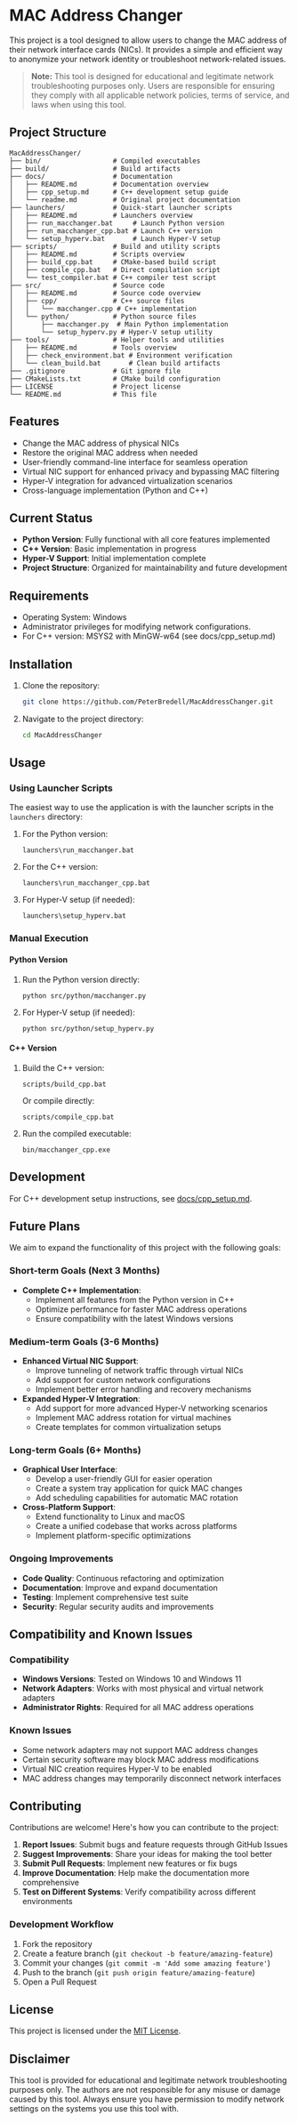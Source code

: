 # MAC Address Changer

This project is a tool designed to allow users to change the MAC address of their network interface cards (NICs). It provides a simple and efficient way to anonymize your network identity or troubleshoot network-related issues.

> **Note:** This tool is designed for educational and legitimate network troubleshooting purposes only. Users are responsible for ensuring they comply with all applicable network policies, terms of service, and laws when using this tool.

## Project Structure

```
MacAddressChanger/
├── bin/                  # Compiled executables
├── build/                # Build artifacts
├── docs/                 # Documentation
│   ├── README.md         # Documentation overview
│   ├── cpp_setup.md      # C++ development setup guide
│   └── readme.md         # Original project documentation
├── launchers/            # Quick-start launcher scripts
│   ├── README.md         # Launchers overview
│   ├── run_macchanger.bat     # Launch Python version
│   ├── run_macchanger_cpp.bat # Launch C++ version
│   └── setup_hyperv.bat       # Launch Hyper-V setup
├── scripts/              # Build and utility scripts
│   ├── README.md         # Scripts overview
│   ├── build_cpp.bat     # CMake-based build script
│   ├── compile_cpp.bat   # Direct compilation script
│   └── test_compiler.bat # C++ compiler test script
├── src/                  # Source code
│   ├── README.md         # Source code overview
│   ├── cpp/              # C++ source files
│   │   └── macchanger.cpp # C++ implementation
│   └── python/           # Python source files
│       ├── macchanger.py  # Main Python implementation
│       └── setup_hyperv.py # Hyper-V setup utility
├── tools/                # Helper tools and utilities
│   ├── README.md         # Tools overview
│   ├── check_environment.bat # Environment verification
│   └── clean_build.bat       # Clean build artifacts
├── .gitignore            # Git ignore file
├── CMakeLists.txt        # CMake build configuration
├── LICENSE               # Project license
└── README.md             # This file
```

## Features
- Change the MAC address of physical NICs
- Restore the original MAC address when needed
- User-friendly command-line interface for seamless operation
- Virtual NIC support for enhanced privacy and bypassing MAC filtering
- Hyper-V integration for advanced virtualization scenarios
- Cross-language implementation (Python and C++)

## Current Status

- **Python Version**: Fully functional with all core features implemented
- **C++ Version**: Basic implementation in progress
- **Hyper-V Support**: Initial implementation complete
- **Project Structure**: Organized for maintainability and future development

## Requirements
- Operating System: Windows
- Administrator privileges for modifying network configurations.
- For C++ version: MSYS2 with MinGW-w64 (see docs/cpp_setup.md)

## Installation
1. Clone the repository:
    ```bash
    git clone https://github.com/PeterBredell/MacAddressChanger.git
    ```
2. Navigate to the project directory:
    ```bash
    cd MacAddressChanger
    ```

## Usage

### Using Launcher Scripts

The easiest way to use the application is with the launcher scripts in the `launchers` directory:

1. For the Python version:
   ```
   launchers\run_macchanger.bat
   ```

2. For the C++ version:
   ```
   launchers\run_macchanger_cpp.bat
   ```

3. For Hyper-V setup (if needed):
   ```
   launchers\setup_hyperv.bat
   ```

### Manual Execution

#### Python Version

1. Run the Python version directly:
   ```
   python src/python/macchanger.py
   ```

2. For Hyper-V setup (if needed):
   ```
   python src/python/setup_hyperv.py
   ```

#### C++ Version

1. Build the C++ version:
   ```
   scripts/build_cpp.bat
   ```

   Or compile directly:
   ```
   scripts/compile_cpp.bat
   ```

2. Run the compiled executable:
   ```
   bin/macchanger_cpp.exe
   ```

## Development

For C++ development setup instructions, see [docs/cpp_setup.md](docs/cpp_setup.md).

## Future Plans

We aim to expand the functionality of this project with the following goals:

### Short-term Goals (Next 3 Months)
- **Complete C++ Implementation**:
  - Implement all features from the Python version in C++
  - Optimize performance for faster MAC address operations
  - Ensure compatibility with the latest Windows versions

### Medium-term Goals (3-6 Months)
- **Enhanced Virtual NIC Support**:
  - Improve tunneling of network traffic through virtual NICs
  - Add support for custom network configurations
  - Implement better error handling and recovery mechanisms
- **Expanded Hyper-V Integration**:
  - Add support for more advanced Hyper-V networking scenarios
  - Implement MAC address rotation for virtual machines
  - Create templates for common virtualization setups

### Long-term Goals (6+ Months)
- **Graphical User Interface**:
  - Develop a user-friendly GUI for easier operation
  - Create a system tray application for quick MAC changes
  - Add scheduling capabilities for automatic MAC rotation
- **Cross-Platform Support**:
  - Extend functionality to Linux and macOS
  - Create a unified codebase that works across platforms
  - Implement platform-specific optimizations

### Ongoing Improvements
- **Code Quality**: Continuous refactoring and optimization
- **Documentation**: Improve and expand documentation
- **Testing**: Implement comprehensive test suite
- **Security**: Regular security audits and improvements

## Compatibility and Known Issues

### Compatibility
- **Windows Versions**: Tested on Windows 10 and Windows 11
- **Network Adapters**: Works with most physical and virtual network adapters
- **Administrator Rights**: Required for all MAC address operations

### Known Issues
- Some network adapters may not support MAC address changes
- Certain security software may block MAC address modifications
- Virtual NIC creation requires Hyper-V to be enabled
- MAC address changes may temporarily disconnect network interfaces

## Contributing

Contributions are welcome! Here's how you can contribute to the project:

1. **Report Issues**: Submit bugs and feature requests through GitHub Issues
2. **Suggest Improvements**: Share your ideas for making the tool better
3. **Submit Pull Requests**: Implement new features or fix bugs
4. **Improve Documentation**: Help make the documentation more comprehensive
5. **Test on Different Systems**: Verify compatibility across different environments

### Development Workflow
1. Fork the repository
2. Create a feature branch (`git checkout -b feature/amazing-feature`)
3. Commit your changes (`git commit -m 'Add some amazing feature'`)
4. Push to the branch (`git push origin feature/amazing-feature`)
5. Open a Pull Request

## License

This project is licensed under the [MIT License](LICENSE).

## Disclaimer

This tool is provided for educational and legitimate network troubleshooting purposes only. The authors are not responsible for any misuse or damage caused by this tool. Always ensure you have permission to modify network settings on the systems you use this tool with.
